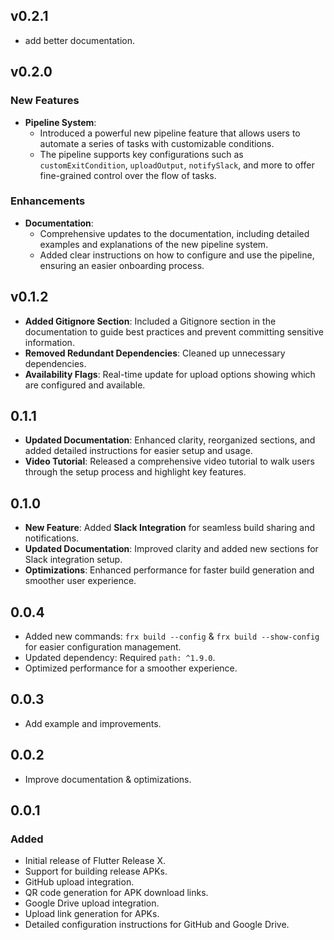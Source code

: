 ## v0.2.1

- add better documentation.

## v0.2.0

### New Features

- **Pipeline System**:
  - Introduced a powerful new pipeline feature that allows users to automate a series of tasks with customizable conditions.
  - The pipeline supports key configurations such as `customExitCondition`, `uploadOutput`, `notifySlack`, and more to offer fine-grained control over the flow of tasks.

### Enhancements

- **Documentation**:
  - Comprehensive updates to the documentation, including detailed examples and explanations of the new pipeline system.
  - Added clear instructions on how to configure and use the pipeline, ensuring an easier onboarding process.

## v0.1.2

- **Added Gitignore Section**: Included a Gitignore section in the documentation to guide best practices and prevent committing sensitive information.
- **Removed Redundant Dependencies**: Cleaned up unnecessary dependencies.
- **Availability Flags**: Real-time update for upload options showing which are configured and available.

## 0.1.1

- **Updated Documentation**: Enhanced clarity, reorganized sections, and added detailed instructions for easier setup and usage.
- **Video Tutorial**: Released a comprehensive video tutorial to walk users through the setup process and highlight key features.

## 0.1.0

- **New Feature**: Added **Slack Integration** for seamless build sharing and notifications.
- **Updated Documentation**: Improved clarity and added new sections for Slack integration setup.
- **Optimizations**: Enhanced performance for faster build generation and smoother user experience.

## 0.0.4

- Added new commands: `frx build --config` & `frx build --show-config` for easier configuration management.
- Updated dependency: Required `path: ^1.9.0`.
- Optimized performance for a smoother experience.

## 0.0.3

- Add example and improvements.

## 0.0.2

- Improve documentation & optimizations.

## 0.0.1

### Added

- Initial release of Flutter Release X.
- Support for building release APKs.
- GitHub upload integration.
- QR code generation for APK download links.
- Google Drive upload integration.
- Upload link generation for APKs.
- Detailed configuration instructions for GitHub and Google Drive.
